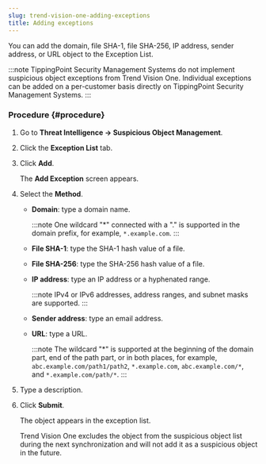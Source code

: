 ```yaml
---
slug: trend-vision-one-adding-exceptions
title: Adding exceptions
---
```


You can add the domain, file SHA-1, file SHA-256, IP address, sender address, or URL object to the Exception List.

:::note
TippingPoint Security Management Systems do not implement suspicious object exceptions from Trend Vision One. Individual exceptions can be added on a per-customer basis directly on TippingPoint Security Management Systems.
:::

### Procedure {#procedure}

1.  Go to **Threat Intelligence → Suspicious Object Management**.

2.  Click the **Exception List** tab.

3.  Click **Add**.

    The **Add Exception** screen appears.

4.  Select the **Method**.

    - **Domain**: type a domain name.

      :::note
      One wildcard "\*" connected with a "." is supported in the domain prefix, for example, `*.example.com`.
      :::

    - **File SHA-1**: type the SHA-1 hash value of a file.

    - **File SHA-256**: type the SHA-256 hash value of a file.

    - **IP address**: type an IP address or a hyphenated range.

      :::note
      IPv4 or IPv6 addresses, address ranges, and subnet masks are supported.
      :::

    - **Sender address**: type an email address.

    - **URL**: type a URL.

      :::note
      The wildcard "\*" is supported at the beginning of the domain part, end of the path part, or in both places, for example, `abc.example.com/path1/path2`, `*.example.com`, `abc.example.com/*`, and `*.example.com/path/*`.
      :::

5.  Type a description.

6.  Click **Submit**.

    The object appears in the exception list.

    Trend Vision One excludes the object from the suspicious object list during the next synchronization and will not add it as a suspicious object in the future.
